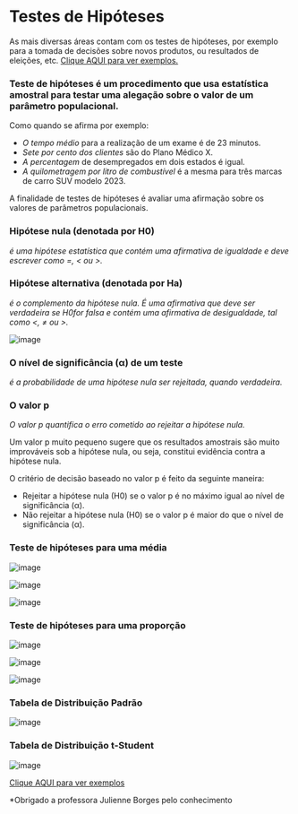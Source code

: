 # Testes de Hipóteses
As mais diversas áreas contam com os testes de hipóteses, por exemplo para a tomada de decisões sobre novos produtos, ou resultados de eleições, etc.
[Clique AQUI para ver exemplos.](https://github.com/area-41/Estatistica/blob/main/Calculo_Testes_Hipoteses.md)


### Teste de hipóteses é um procedimento que usa estatística amostral para testar uma alegação sobre o valor de um parâmetro populacional. 

Como quando se afirma por exemplo:
- *O tempo médio* para a realização de um exame é de 23 minutos.
- *Sete por cento dos clientes* são do Plano Médico X.
- *A percentagem* de desempregados em dois estados é igual.
- *A quilometragem por litro de combustível* é a mesma para três marcas de carro SUV modelo 2023.
  
A finalidade de testes de hipóteses é avaliar uma afirmação sobre os valores de parâmetros populacionais.

### Hipótese nula (denotada por H0) 
*é uma hipótese estatística que contém uma afirmativa de igualdade e deve escrever como =, < ou >.*

### Hipótese alternativa (denotada por Ha) 
*é o complemento da hipótese nula. É uma afirmativa que deve ser verdadeira se H0for falsa e contém uma afirmativa de desigualdade, tal como <, ≠ ou >.*

![image](https://github.com/area-41/Estatistica/assets/87396846/4b2ac5f7-f18f-4774-8bf3-076604e62a75)

### O nível de significância (α) de um teste 
*é a probabilidade de uma hipótese nula ser rejeitada, quando verdadeira.*

### O valor p
*O valor p quantifica o erro cometido ao rejeitar a hipótese nula.*

Um valor p muito pequeno sugere que os resultados amostrais são muito improváveis sob a hipótese nula, ou seja, constitui evidência contra a hipótese nula.


O critério de decisão baseado no valor p é feito da seguinte maneira:
- Rejeitar a hipótese nula (H0) se o valor p é no máximo igual ao nível de significância (α).
- Não rejeitar a hipótese nula (H0) se o valor p é maior do que o nível de significância (α).

### Teste de hipóteses para uma média

![image](https://github.com/area-41/Estatistica/assets/87396846/579a4425-170a-449a-93ad-6be0b8cb5531)

![image](https://github.com/area-41/Estatistica/assets/87396846/5e382e13-5bdf-4900-b614-069e5cf0488c)

![image](https://github.com/area-41/Estatistica/assets/87396846/83a530fe-a84f-41fe-a0e4-e8e3c25055a4)

### Teste de hipóteses para uma proporção

![image](https://github.com/area-41/Estatistica/assets/87396846/4b02d1c5-c5ca-4c0b-afa4-bc5a7e196441)

![image](https://github.com/area-41/Estatistica/assets/87396846/6f4d8033-dc44-4d34-a248-ba28bbcdda65)

![image](https://github.com/area-41/Estatistica/assets/87396846/69af49f9-2c65-46c1-953a-3025cf2d9f72)

### Tabela de Distribuição Padrão

![image](https://github.com/area-41/Estatistica/assets/87396846/632a32e7-72ea-4d4a-95f1-bc4522e92f27)

### Tabela de Distribuição t-Student

![image](https://github.com/area-41/Estatistica/assets/87396846/385a30a4-ae43-4280-a3db-c871d33bef53)


[Clique AQUI para ver exemplos](https://github.com/area-41/Estatistica/blob/main/Calculo_Testes_Hipoteses.md)



*Obrigado a professora Julienne Borges pelo conhecimento

